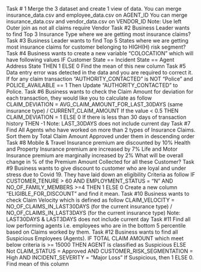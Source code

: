 Task # 1
Merge the 3 dataset and create 1 view of data.
You can merge insurance_data.csv and employee_data.csv on
AGENT_ID You can merge insurance_data.csv and vendor_data.csv on
VENDOR_ID Note: Use left Outer join as not all claims require Vendor
Task #2
Business Leader wants to find Top 3 Insurance Type where we are getting
most insurance claims?
Task #3
Business Leader wants to find Top 5 States where we are getting most insurance claims
for customer belonging to HIGH(H) risk segment?
Task #4
Business wants to create a new variable “COLOCATION” which will have following values IF
Customer State == Incident State == Agent Address State THEN 1 ELSE 0
Find the mean of this new column
Task #5
Data entry error was detected in the data and you are required to correct it. If for any
claim transaction “AUTHORITY_CONTACTED” is NOT “Police” and POLICE_AVAILABLE == 1
Then Update “AUTHORITY_CONTACTED” to Police.
Task #6
Business wants to check the Claim Amount for deviation for each transaction, they would
like you to calculate as follow
CLAIM_DEVIATION = AVG_CLAIM_AMOUNT_FOR_LAST_30DAYS (same insurance type)
/ CURRENT_CLAIM_AMOUNT
If the value < 0.5 THEN CLAIM_DEVIATION = 1 ELSE 0
If there is less than 30 days of transaction history THEN
-1 Note: LAST_30DAYS does not include current day
Task #7
Find All Agents who have worked on more than 2 types of Insurance Claims. Sort them by
Total Claim Amount Approved under them in descending order
Task #8
Mobile & Travel Insurance premium are discounted by 10%
Health and Property Insurance premium are increased by 7%
Life and Motor Insurance premium are marginally increased by 2%
What will be overall change in % of the Premium Amount Collected for all these Customer?
Task #9
Business wants to give discount to customer who are loyal and under stress due to Covid
19. They have laid down an eligibility Criteria as follow
IF CUSTOMER_TENURE > 60 AND EMPLOYMENT_STATUS = “N”
AND NO_OF_FAMILY_MEMBERS >=4 THEN 1 ELSE 0
Create a new column “ELIGIBLE_FOR_DISCOUNT” and find it
mean.
Task #10
Business wants to check Claim Velocity which is defined as follow
CLAIM_VELOCITY = NO_OF_CLAIMS_IN_LAST30DAYS (for the current insurance type)
/ NO_OF_CLAIMS_IN_LAST3DAYS (for the current insurance type)
Note: LAST30DAYS & LAST3DAYS does not include current
day
Task #11
Find all low performing agents i.e. employees who are in the bottom 5 percentile based
on Claims worked by them.
Task #12
Business wants to find all Suspicious Employees (Agents).
IF TOTAL CLAIM AMOUNT which meet below criteria is >= 15000 THEN AGENT is classified
as Suspicious ELSE Not
CLAIM_STATUS = Approved AND CUSTOMER_RISK_SEGMENTATION = High
AND INCIDENT_SEVERITY = “Major Loss”
If Suspicious, then 1 ELSE 0. Find mean of this column
